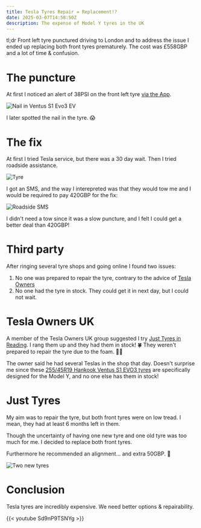```yaml
---
title: Tesla Tyres Repair = Replacement!?
date: 2025-03-07T14:58:50Z
description: The expense of Model Y tyres in the UK
---
```


tl;dr Front left tyre punctured driving to London and to address the issue I ended up replacing both front tyres prematurely. The cost was £558GBP and a lot of time & confusion.

# The puncture

At first I noticed an alert of 38PSI on the front left tyre [via the App](https://s.natalian.org/2025-03-07/deflating.png).

<img src="https://s.natalian.org/2025-03-07/nail-t1.jpeg" alt="Nail in Ventus S1 Evo3 EV" />

I later spotted the nail in the tyre. 😱

# The fix

At first I tried Tesla service, but there was a 30 day wait. Then I tried roadside assistance.

<img src="https://s.natalian.org/2025-03-07/roadside.png" alt="Tyre" />

I got an SMS, and the way I interepreted was that they would tow me and I would be required to pay 420GBP for the fix: 

<img src="https://s.natalian.org/2025-03-07/420.jpeg" alt="Roadside SMS" />

I didn't need a tow since it was a slow puncture, and I felt I could get a better deal than 420GBP!

# Third party

After ringing several tyre shops and going online I found two issues:

1. No one was prepared to repair the tyre, contrary to the advice of [Tesla Owners](https://teslaowners.org.uk/guides/can-my-tyre-be-repaired)
2. No one had the tyre in stock. They could get it in next day, but I could not wait.

# Tesla Owners UK

A member of the Tesla Owners UK group suggested I try [Just Tyres in Reading](https://maps.app.goo.gl/8ocVEDgTww9t5zgk8). I rang them up and they had them in stock! 🍀 They weren't prepared to repair the tyre due to the foam. 🤷‍♂️

The owner said he had several Teslas in the shop that day. Doesn't surprise me since these [255/45R19 Hankook Ventus S1 EVO3 tyres](https://www.hankooktire.com/uk/en/tire/ventus/s1evo3ev.html) are specifically designed for the Model Y, and no one else has them in stock!

# Just Tyres

My aim was to repair the tyre, but both front tyres were on low tread. I mean, they had at least 6 months left in them.

Though the uncertainty of having one new tyre and one old tyre was too much for me. I decided to replace both front tyres.

Furthermore he recommended an alignment... and extra 50GBP. 💸

<img src="https://s.natalian.org/2025-03-07/justevo3.jpeg" alt="Two new tyres" />

# Conclusion

Tesla tyres are incredibly expensive. We need better options & repairability.

{{< youtube Sd9nP9TSNYg >}}
